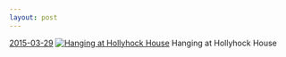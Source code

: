 ```yaml
---
layout: post
---
```


<p>
  <time><a href="/401">2015-03-29</a></time>
  <a href="/401"><img src="{{ site.assets_url }}/401-640.jpg" srcset="{{ site.assets_url }}/401-1280.jpg 1280w, {{ site.assets_url }}/401-960.jpg 960w, {{ site.assets_url }}/401-640.jpg 640w, {{ site.assets_url }}/401-320.jpg 320w" sizes="(min-width: 700px) 50vw, calc(100vw - 2rem)" alt="Hanging at Hollyhock House" /></a>
  <span>Hanging at Hollyhock House</span>
</p>
